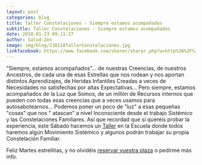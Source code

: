 ```yaml
---
layout: post
categories: blog
title: Taller Constelaciones - Siempre estamos acompañados
subtitle: Taller Constelaciones - Siempre estamos acompañados
date: 2018-01-23 09:11:27
author: Salud-Zen
image: img/blog/230118TallerConstelaciones.jpg
linkfacebook: https://www.facebook.com/sharer/sharer.php?u=http%3A%2F%2Fwww.salud-zen.com%2Fblog%2F2018%2F01%2F23%2FTaller-Constelaciones.html&amp;src=sdkpreparse
---
```

"Siempre, estamos acompañados"... de nuestras Creencias, de nuestros Ancestros, de cada una de esas Estrellas que nos rodean y nos aportan distintos Aprendizajes, de Heridas Infantiles Creadas a veces de Necesidades no satisfechas por altas Expectativas... Pero siempre, estamos acompañados de la Luz que Somos, de un millón de Recursos internos que pueden con todas esas creencias que a veces usamos para autosabotearnos... Podemos poner un poco de "luz" a esas pequeñas "cosas" que nos " atascan" a nivel Inconsciente desde el trabajo Sistémico y las Constelaciones Familiares. Así que recordad que si queréis probar la experiencia, este Sábado hacemos un [Taller][taller] en la Escuela donde todos haremos algún Movimiento Sistémico y algunos podrán trabajar su propia Constelación Familiar.

 Feliz Martes estrellitas, y no olvidéis <a href="mailto:estilodevida@salud-zen.com?Subject=Taller - Constelaciones Familiares-Reserva de Plaza&body=%0A%0A Me gustaría reservar una plaza para el Taller - Constelaciones Familiares del 27 de Enero. Mis datos Personales son:%0A%0A   -Nombre:%0A%0A   -Apellidos:%0A%0A   -Fecha de nacimiento:%0A%0A    -Correo Electrónico:%0A%0A  -Teléfono:%0A%0A">reservar vuestra plaza</a> o pedirme más info.

 [taller]: {{site.url}}{{site.baseurl}}/evento/2018/01/27/taller-constelaciones.html
